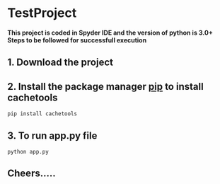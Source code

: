# TestProject
**This project is coded in Spyder IDE and the version of python is 3.0+**
**Steps to be followed for successfull execution**
## 1. Download the project
## 2. Install the package manager [pip](https://pip.pypa.io/en/stable/) to install cachetools
    pip install cachetools
## 3. To run app.py file 
    python app.py
## Cheers.....


